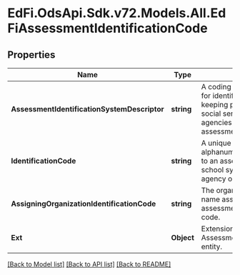 # EdFi.OdsApi.Sdk.v72.Models.All.EdFiAssessmentIdentificationCode

## Properties

Name | Type | Description | Notes
------------ | ------------- | ------------- | -------------
**AssessmentIdentificationSystemDescriptor** | **string** | A coding scheme that is used for identification and record-keeping purposes by schools, social services, or other agencies to refer to an assessment. | 
**IdentificationCode** | **string** | A unique number or alphanumeric code assigned to an assessment by a school, school system, state, or other agency or entity. | 
**AssigningOrganizationIdentificationCode** | **string** | The organization code or name assigning the assessment identification code. | [optional] 
**Ext** | **Object** | Extensions to the AssessmentIdentificationCode entity. | [optional] 

[[Back to Model list]](../../README.md#documentation-for-models) [[Back to API list]](../../README.md#documentation-for-api-endpoints) [[Back to README]](../../README.md)

